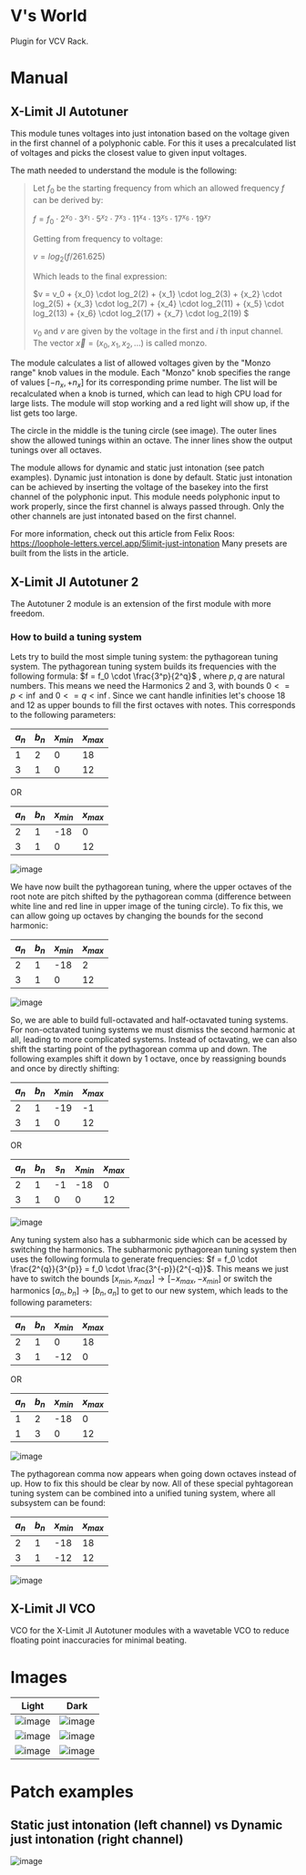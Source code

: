 # V's World
Plugin for VCV Rack.

# Manual

## X-Limit JI Autotuner
This module tunes voltages into just intonation based on the voltage given in the first channel of a polyphonic cable.
For this it uses a precalculated list of voltages and picks the closest value to given input voltages.

The math needed to understand the module is the following:

> Let $f_0$ be the starting frequency from which an allowed frequency $f$ can be derived by:
> 
> $f = f_0 \cdot 2^{x_0} \cdot 3^{x_1} \cdot 5^{x_2} \cdot 7^{x_3} \cdot 11^{x_4} \cdot 13^{x_5} \cdot 17^{x_6} \cdot 19^{x_7}$
>    
> Getting from frequency to voltage:
>
> $v = log_2(f / 261.625)$
>
> Which leads to the final expression:
>
> $v = v_0 + {x_0} \cdot log_2(2) + {x_1} \cdot log_2(3) + {x_2} \cdot log_2(5) + {x_3} \cdot log_2(7) + {x_4} \cdot log_2(11) + {x_5} \cdot log_2(13) + {x_6} \cdot log_2(17) + {x_7} \cdot log_2(19) $
>
> $v_0$ and $v$ are given by the voltage in the first and $i$ th input channel.
> The vector $\vec{x} = (x_0, x_1, x_2, ...)$ is called monzo.

The module calculates a list of allowed voltages given by the "Monzo range" knob values in the module. 
Each "Monzo" knob specifies the range of values $[-n_x, +n_x]$ for its corresponding prime number.
The list will be recalculated when a knob is turned, which can lead to high CPU load for large lists.
The module will stop working and a red light will show up, if the list gets too large.

The circle in the middle is the tuning circle (see image).
The outer lines show the allowed tunings within an octave.
The inner lines show the output tunings over all octaves.

The module allows for dynamic and static just intonation (see patch examples).
Dynamic just intonation is done by default.
Static just intonation can be achieved by inserting the voltage of the basekey into the first channel of the polyphonic input.
This module needs polyphonic input to work properly, since the first channel is always passed through.
Only the other channels are just intonated based on the first channel.

For more information, check out this article from Felix Roos: https://loophole-letters.vercel.app/5limit-just-intonation
Many presets are built from the lists in the article.

## X-Limit JI Autotuner 2
The Autotuner 2 module is an extension of the first module with more freedom. 

### How to build a tuning system
Lets try to build the most simple tuning system: the pythagorean tuning system.
The pythagorean tuning system builds its frequencies with the following formula: $f = f_0 \cdot \frac{3^p}{2^q}$ , where $p,q$ are natural numbers.
This means we need the Harmonics 2 and 3, with bounds $0 <= p < \inf$ and $0 <= q < \inf$. Since we cant handle infinities let's choose 18 and 12 as upper bounds to fill the first octaves with notes.
This corresponds to the following parameters:

| $a_n$ | $b_n$ | $x_{min}$ | $x_{max}$ |
|----------|----------|----------| --|
| 1 | 2  | 0  | 18 |
| 3 | 1 | 0  | 12  |

OR

| $a_n$ | $b_n$ | $x_{min}$ | $x_{max}$ |
|----------|----------|----------| --|
| 2       | 1  | -18  | 0 |
| 3 | 1 | 0  | 12  |

![image](https://github.com/user-attachments/assets/24e4c99b-1fb0-4e48-a44b-fdb679580055)


We have now built the pythagorean tuning, where the upper octaves of the root note are pitch shifted by the pythagorean comma (difference between white line and red line in upper image of the tuning circle). To fix this, we can allow going up octaves by changing the bounds for the second harmonic:

| $a_n$ | $b_n$ | $x_{min}$ | $x_{max}$ |
|----------|----------|----------| --|
| 2       | 1  | -18  | 2 |
| 3 | 1 | 0  | 12  |

![image](https://github.com/user-attachments/assets/101cca82-7ad5-4260-81bf-945ee07f0f4c)

So, we are able to build full-octavated and half-octavated tuning systems. For non-octavated tuning systems we must dismiss the second harmonic at all, leading to more complicated systems.
Instead of octavating, we can also shift the starting point of the pythagorean comma up and down. The following examples shift it down by 1 octave, once by reassigning bounds and once by directly shifting:

| $a_n$ | $b_n$ | $x_{min}$ | $x_{max}$ |
|----------|----------|----------| --|
| 2       | 1  | -19  | -1 |
| 3 | 1 | 0  | 12  |

OR

| $a_n$ | $b_n$ | $s_n$ | $x_{min}$ | $x_{max}$ |
|----------|----------|-----|-----| --|
| 2       | 1 | -1 | -18  | 0 |
| 3 | 1 | 0 | 0  | 12  |

![image](https://github.com/user-attachments/assets/d2eaa3fd-f0d4-43b3-a7c9-d1ccaff7b03b)

Any tuning system also has a subharmonic side which can be acessed by switching the harmonics. The subharmonic pythagorean tuning system then uses the following formula to generate frequencies: $f = f_0 \cdot \frac{2^{q}}{3^{p}} = f_0 \cdot \frac{3^{-p}}{2^{-q}}$. This means we just have to switch the bounds $[x_{min},x_{max}] \rightarrow [-x_{max}, -x_{min}]$ or switch the harmonics $[a_n,b_n]\rightarrow [b_n,a_n]$ to get to our new system, which leads to the following parameters:

| $a_n$ | $b_n$ | $x_{min}$ | $x_{max}$ |
|----------|----------|----------| --|
| 2       | 1  | 0  | 18 |
| 3 | 1 | -12  | 0  |

OR

| $a_n$ | $b_n$ | $x_{min}$ | $x_{max}$ |
|----------|----------|----------| --|
| 1 | 2 | -18  | 0 |
| 1 | 3 | 0  | 12  |

![image](https://github.com/user-attachments/assets/fa92c275-e448-427d-adab-4a5f17c7dd97)

The pythagorean comma now appears when going down octaves instead of up. How to fix this should be clear by now.
All of these special pyhtagorean tuning system can be combined into a unified tuning system, where all subsystem can be found:

| $a_n$ | $b_n$ | $x_{min}$ | $x_{max}$ |
|----------|----------|----------| --|
| 2 | 1 | -18  | 18 |
| 3 | 1 | -12  | 12 |

![image](https://github.com/user-attachments/assets/70f0b208-404e-4fea-846d-05e76093e9d8)



## X-Limit JI VCO
VCO for the X-Limit JI Autotuner modules with a wavetable VCO to reduce floating point inaccuracies for minimal beating.

# Images
Light | Dark
:-------------------------:|:-------------------------:
![image](https://github.com/user-attachments/assets/01bec857-770c-4400-bad2-4a0b1ce062de) | ![image](https://github.com/user-attachments/assets/eec7b422-13fc-4270-b9ed-3976062abaca)
![image](https://github.com/user-attachments/assets/4cffd61c-d0e5-4cb2-bbae-cd3f695b852a) | ![image](https://github.com/user-attachments/assets/975297ee-607d-40c6-9e3a-e69d0d4e643e)
![image](https://github.com/user-attachments/assets/a52b8812-b058-4591-9617-433d74923c83) | ![image](https://github.com/user-attachments/assets/e980ce36-bba0-4941-8215-fb5a7951c1b2)


# Patch examples
## Static just intonation (left channel) vs Dynamic just intonation (right channel)

![image](https://github.com/user-attachments/assets/40f583b1-b0d4-41f8-8336-584b8bd0d0a5)


